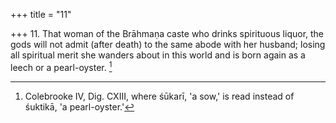 +++
title = "11"

+++
11. That woman of the Brāhmaṇa caste who drinks spirituous liquor, the gods will not admit (after death) to the same abode with her husband; losing all spiritual merit she wanders about in this world and is born again as a leech or a pearl-oyster. [^5] 


[^5]:  Colebrooke IV, Dig. CXIII, where śūkarī, 'a sow,' is read instead of śuktikā, 'a pearl-oyster.'
